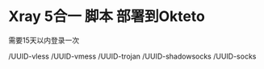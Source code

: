 ﻿# Xray 5合一 脚本 部署到Okteto

需要15天以内登录一次

/UUID-vless
/UUID-vmess
/UUID-trojan
/UUID-shadowsocks
/UUID-socks
